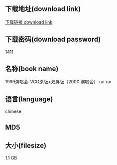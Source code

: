 ## 下载地址(download link)
[下载链接 download link](https://voluble-croquembouche-d321dc.netlify.app/?s=1999%E6%BC%94%E5%94%B1%E4%BC%9A-VCD%E5%8E%9F%E7%89%88%2B%E5%8F%8C%E5%B1%8F%E7%89%88%EF%BC%882000+%E6%BC%94%E5%94%B1%E4%BC%9A%EF%BC%89.rar)

## 下载密码(download password)
1411

## 名称(book name)
1999演唱会-VCD原版+双屏版（2000 演唱会）.rar.rar

## 语言(language)
chinese

## MD5


## 大小(filesize)
1.1 GB
